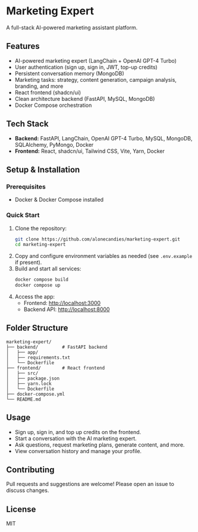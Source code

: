 # Marketing Expert

A full-stack AI-powered marketing assistant platform.

## Features

- AI-powered marketing expert (LangChain + OpenAI GPT-4 Turbo)
- User authentication (sign up, sign in, JWT, top-up credits)
- Persistent conversation memory (MongoDB)
- Marketing tasks: strategy, content generation, campaign analysis, branding, and more
- React frontend (shadcn/ui)
- Clean architecture backend (FastAPI, MySQL, MongoDB)
- Docker Compose orchestration

## Tech Stack

- **Backend:** FastAPI, LangChain, OpenAI GPT-4 Turbo, MySQL, MongoDB, SQLAlchemy, PyMongo, Docker
- **Frontend:** React, shadcn/ui, Tailwind CSS, Vite, Yarn, Docker

## Setup & Installation

### Prerequisites

- Docker & Docker Compose installed

### Quick Start

1. Clone the repository:
   ```sh
   git clone https://github.com/alonecandies/marketing-expert.git
   cd marketing-expert
   ```
2. Copy and configure environment variables as needed (see `.env.example` if present).
3. Build and start all services:
   ```sh
   docker compose build
   docker compose up
   ```
4. Access the app:
   - Frontend: [http://localhost:3000](http://localhost:3000)
   - Backend API: [http://localhost:8000](http://localhost:8000)

## Folder Structure

```
marketing-expert/
├── backend/         # FastAPI backend
│   ├── app/
│   ├── requirements.txt
│   └── Dockerfile
├── frontend/        # React frontend
│   ├── src/
│   ├── package.json
│   ├── yarn.lock
│   └── Dockerfile
├── docker-compose.yml
└── README.md
```

## Usage

- Sign up, sign in, and top up credits on the frontend.
- Start a conversation with the AI marketing expert.
- Ask questions, request marketing plans, generate content, and more.
- View conversation history and manage your profile.

## Contributing

Pull requests and suggestions are welcome! Please open an issue to discuss changes.

## License

MIT
